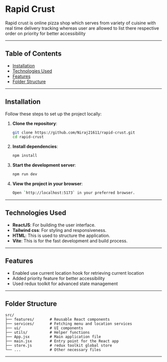 # Rapid Crust

Rapid crust is online pizza shop which serves from variety of cuisine with real time delivery tracking whereas user are allowed to list there respective order on priority for better accessibility  

---

## Table of Contents  
- [Installation](#installation)  
- [Technologies Used](#technologies-used)  
- [Features](#features)  
- [Folder Structure](#folder-structure)  

---

## Installation  

Follow these steps to set up the project locally:  

1. **Clone the repository**:  
   ```bash  
   git clone https://github.com/Niraj21611/rapid-crust.git
   cd rapid-crust
   ```  

2. **Install dependencies**:  
   ```bash  
   npm install  
   ```  

3. **Start the development server**:  
   ```bash  
   npm run dev  
   ```  

4. **View the project in your browser**:  
    ```bash
   Open `http://localhost:5173` in your preferred browser.  
    ```

---

## Technologies Used  
- **ReactJS**: For building the user interface.  
- **Tailwind css**: For styling and responsiveness.  
- **HTML**: This is used to structure the application.  
- **Vite**: This is for the fast development and build process.  

---

## Features  
- Enabled use current location hook for retrieving current location
- Added priority feature for better accessibility
- Used redux toolkit for advanced state management

---

## Folder Structure  
```plaintext  
src/  
├── features/       # Reusable React components
├── services/       # Fetching menu and location services  
├── ui/             # UI components
├── utils/          # Helper functions 
├── App.jsx         # Main application file  
├── main.jsx        # Entry point for the React app  
├── store.js        # redux toolkit global store  
└── ...             # Other necessary files  
```  
---
